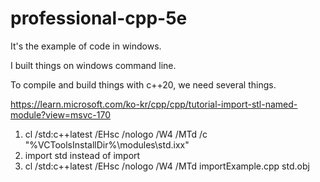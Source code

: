 ﻿# professional-cpp-5e

It's the example of code in windows.

I built things on windows command line.

To compile and build things with c++20, we need several things.

https://learn.microsoft.com/ko-kr/cpp/cpp/tutorial-import-stl-named-module?view=msvc-170

1. cl /std:c++latest /EHsc /nologo /W4 /MTd /c "%VCToolsInstallDir%\modules\std.ixx"
2. import std instead of import <iostream>
3. cl /std:c++latest /EHsc /nologo /W4 /MTd importExample.cpp std.obj
